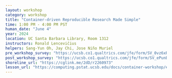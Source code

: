 ```yaml
---
layout: workshop
category: workshop
title: "Container-driven Reproducible Research Made Simple"
time: 1:00 PM - 4:00 PM PST
human_date: "June 4"
year: 2024
location: UC Santa Barbara Library, Room 1312
instructors: Ronald Lencevičius
helpers: Sang-Yun Oh, Jay Chi, Jose Niño Muriel
pre_workshop_survey: "https://ucsb.co1.qualtrics.com/jfe/form/SV_0vz6xRlMbHyimcS"
post_workshop_survey: "https://ucsb.co1.qualtrics.com/jfe/form/SV_ePunBKJD6xPVhk2"
shoreline_url: "https://cglink.me/2dD/r2260973"
lesson_url: "https://computing.pstat.ucsb.edu/docs/container-workshop/#0"
---
```

